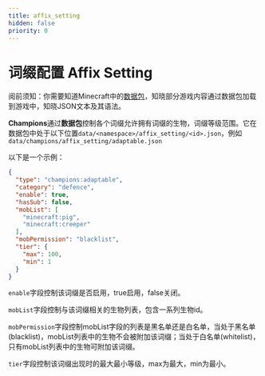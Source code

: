 ```yaml
---
title: affix_setting
hidden: false
priority: 0
---
```

# 词缀配置 Affix Setting

阅前须知：你需要知道Minecraft中的[数据包](https://zh.minecraft.wiki/w/%E6%95%B0%E6%8D%AE%E5%8C%85)，知晓部分游戏内容通过数据包加载到游戏中，知晓JSON文本及其语法。

**Champions**通过**数据包**控制各个词缀允许拥有词缀的生物，词缀等级范围。它在数据包中处于以下位置`data/<namespace>/affix_setting/<id>.json`，例如`data/champions/affix_setting/adaptable.json`

以下是一个示例：

```json
{
  "type": "champions:adaptable",
  "category": "defence",
  "enable": true,
  "hasSub": false,
  "mobList": [
    "minecraft:pig",
    "minecraft:creeper"
  ],
  "mobPermission": "blacklist",
  "tier": {
    "max": 100,
    "min": 1
  }
}
```

`enable`字段控制该词缀是否启用，true启用，false关闭。

`mobList`字段控制与该词缀相关的生物列表，包含一系列生物id。

`mobPermission`字段控制mobList字段的列表是黑名单还是白名单，当处于黑名单(blacklist)，mobList列表中的生物不会被附加该词缀；当处于白名单(whitelist)，只有mobList列表中的生物可附加该词缀。

`tier`字段控制该词缀出现时的最大最小等级，max为最大，min为最小。
